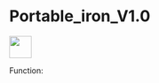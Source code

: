 # Portable_iron_V1.0

<img src="https://media.giphy.com/media/vFKqnCdLPNOKc/giphy.gif" width="40" height="40" />

Function: 
